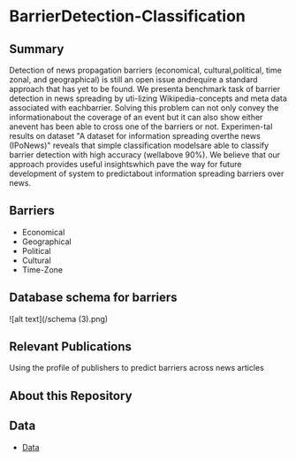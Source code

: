 # BarrierDetection-Classification

## Summary
Detection of news propagation barriers (economical, cultural,political, time zonal, and geographical) is still an open issue andrequire a standard approach that has yet to be found. We presenta benchmark task of barrier detection in news spreading by uti-lizing Wikipedia-concepts and meta data associated with eachbarrier. Solving this problem can not only convey the informationabout the coverage of an event but it can also show either anevent has been able to cross one of the barriers or not. Experimen-tal results on dataset "A dataset for information spreading overthe news (IPoNews)" reveals that simple classification modelsare able to classify barrier detection with high accuracy (wellabove 90%). We believe that our approach provides useful insightswhich pave the way for future development of system to predictabout information spreading barriers over news.


## Barriers
- Economical
- Geographical
- Political
- Cultural 
- Time-Zone

## Database schema for barriers
![alt text](/schema (3).png)

## Relevant Publications
Using the profile of publishers to predict barriers across news articles

## About this Repository
## Data
- [Data](http://doi.org/10.5281/zenodo.4460020)
